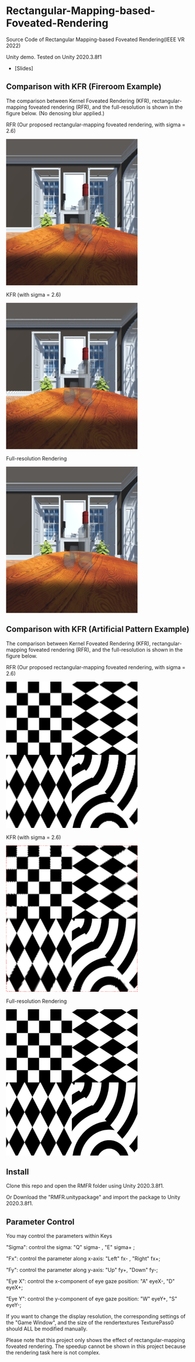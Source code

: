 # Rectangular-Mapping-based-Foveated-Rendering
Source Code of Rectangular Mapping-based Foveated Rendering(IEEE VR 2022)

Unity demo. Tested on Unity 2020.3.8f1

* [Slides]

## Comparison with KFR (Fireroom Example)

The comparison between 
Kernel Foveated Rendering (KFR), 
rectangular-mapping foveated rendering (RFR),
and the full-resolution is shown in the figure below. (No denosing blur applied.)

RFR (Our proposed rectangular-mapping foveated rendering, with sigma = 2.6)

<img src="https://github.com/Bob-Yeah/Rectangular-Mapping-based-Foveated-Rendering/blob/main/Sources/fireroom/RFR_sigma_2.6.png" alt="" width="360" height="400" />

KFR (with sigma = 2.6)

<img src="https://github.com/Bob-Yeah/Rectangular-Mapping-based-Foveated-Rendering/blob/main/Sources/fireroom/KFR_sigma_2.6_alpha_4.png" alt="" width="360" height="400" />

Full-resolution Rendering

<img src="https://github.com/Bob-Yeah/Rectangular-Mapping-based-Foveated-Rendering/blob/main/Sources/fireroom/Original.png" alt="" width="360" height="400" />

## Comparison with KFR (Artificial Pattern Example)

The comparison between 
Kernel Foveated Rendering (KFR), 
rectangular-mapping foveated rendering (RFR),
and the full-resolution is shown in the figure below. 

RFR (Our proposed rectangular-mapping foveated rendering, with sigma = 2.6)

<img src="https://github.com/Bob-Yeah/Rectangular-Mapping-based-Foveated-Rendering/blob/main/Sources/Patterns/RFR_sigma_2.6.png" alt="" width="360" height="400" />

KFR (with sigma = 2.6)

<img src="https://github.com/Bob-Yeah/Rectangular-Mapping-based-Foveated-Rendering/blob/main/Sources/Patterns/KFR_sigma_2.6_alpha_4.png" alt="" width="360" height="400" />

Full-resolution Rendering

<img src="https://github.com/Bob-Yeah/Rectangular-Mapping-based-Foveated-Rendering/blob/main/Sources/Patterns/Original.png" alt="" width="360" height="400" />

## Install
Clone this repo and open the RMFR folder using Unity 2020.3.8f1.

Or Download the "RMFR.unitypackage" and import the package to Unity 2020.3.8f1.


## Parameter Control
You may control the parameters within Keys

"Sigma": control the sigma: "Q" sigma- , "E" sigma+ ;

"Fx": control the parameter along x-axis: "Left" fx- , "Right" fx+;

"Fy": control the parameter along y-axis: "Up" fy+, "Down" fy-;

"Eye X": control the x-component of eye gaze position: "A" eyeX-, "D" eyeX+;

"Eye Y": control the y-component of eye gaze position: "W" eyeY+, "S" eyeY-;

If you want to change the display resolution, the corresponding settings of the "Game Window", and the size of the rendertextures TexturePass0 should ALL be modified manually.

Please note that this project only shows the effect of rectangular-mapping foveated rendering. 
The speedup cannot be shown in this project because the rendering task here is not complex.
